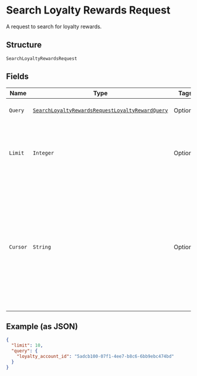 
# Search Loyalty Rewards Request

A request to search for loyalty rewards.

## Structure

`SearchLoyaltyRewardsRequest`

## Fields

| Name | Type | Tags | Description | Getter |
|  --- | --- | --- | --- | --- |
| `Query` | [`SearchLoyaltyRewardsRequestLoyaltyRewardQuery`](/doc/models/search-loyalty-rewards-request-loyalty-reward-query.md) | Optional | The set of search requirements. | SearchLoyaltyRewardsRequestLoyaltyRewardQuery getQuery() |
| `Limit` | `Integer` | Optional | The maximum number of results to return in the response.<br>**Constraints**: `>= 1`, `<= 30` | Integer getLimit() |
| `Cursor` | `String` | Optional | A pagination cursor returned by a previous call to<br>this endpoint. Provide this to retrieve the next set of<br>results for the original query.<br>For more information,<br>see [Pagination](https://developer.squareup.com/docs/basics/api101/pagination). | String getCursor() |

## Example (as JSON)

```json
{
  "limit": 10,
  "query": {
    "loyalty_account_id": "5adcb100-07f1-4ee7-b8c6-6bb9ebc474bd"
  }
}
```

